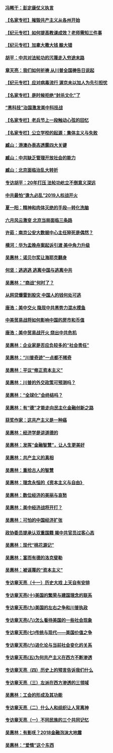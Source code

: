 #### [冯睎干：彭定康仗义执言](../pages/nsc423/n13573222.md?t=04020405) 
#### [【名家专栏】摧毁共产主义从各州开始](../pages/nsc423/n13076376.md?t=04020405) 
#### [【纪元专栏】如何提高教课成效？老师需知三件事](../pages/nsc423/n12417848.md?t=04020405) 
#### [【纪元专栏】加拿大撒大钱 酿大错](../pages/nsc423/n12406564.md?t=04020405) 
#### [胡平：中共对法轮功的污蔑走入穷途末路](../pages/nsc423/n12266737.md?t=04020405) 
#### [章天亮：我们如何祈祷 从川普全国祷告日说起](../pages/nsc423/n11944627.md?t=04020405) 
#### [【纪元专栏】应对病毒流行 渥京未以加人为先引担忧](../pages/nsc423/n11875714.md?t=04020405) 
#### [【名家专栏】是时候拒绝“封杀文化”了](../pages/nsc423/n11814093.md?t=04020405) 
#### [“黑科技”治国激发美中科技战](../pages/nsc423/n11638056.md?t=04020405) 
#### [【名家专栏】老兵节上一段触动心弦的回忆](../pages/nsc423/n11646016.md?t=04020405) 
#### [【名家专栏】公立学校的起源：集体主义与失败](../pages/nsc423/n11601833.md?t=04020405) 
#### [臧山：港澳办表态透露四大关键](../pages/nsc423/n11421628.md?t=04020405) 
#### [臧山：中共缺乏管理开放社会的能力](../pages/nsc423/n11407457.md?t=04020405) 
#### [臧山：北京面临治乱大转折](../pages/nsc423/n11406895.md?t=04020405) 
#### [专访胡平：20年打压 法轮功屹立不倒意义深远](../pages/nsc423/n11398800.md?t=04020405) 
#### [中共最怕“逢九必乱”2019人权战开火](../pages/nsc423/n11385248.md?t=04020405) 
#### [夏一阳：精神和肉体灭绝的手段—转化洗脑](../pages/nsc423/n11368250.md?t=04020405) 
#### [六月风云激变 北京当局面临三条路](../pages/nsc423/n11313668.md?t=04020405) 
#### [许茹：南京公安大数据中心主任猝死是偶然？](../pages/nsc423/n11064744.md?t=04020405) 
#### [横河：华为孟晚舟案起诉引渡 美中角力升级](../pages/nsc423/n11027230.md?t=04020405) 
#### [吴惠林：诺贝尔奖让海耶克翻身](../pages/nsc423/n10890049.md?t=04020405) 
#### [何坚：逃逃逃 逃离中国与逃离中共](../pages/nsc423/n10592891.md?t=04020405) 
#### [吴惠林：“商战”何时了？](../pages/nsc423/n10573558.md?t=04020405) 
#### [从网贷爆雷到股灾 中国人的钱何处可逃](../pages/nsc423/n10572800.md?t=04020405) 
#### [唐浩：美中交火 隐现中共黑势力混水摸鱼](../pages/nsc423/n10544040.md?t=04020405) 
#### [中美贸易战将如何影响中国的房市和币值](../pages/nsc423/n10543697.md?t=04020405) 
#### [唐浩：美中贸易战开火 烧出中共危机](../pages/nsc423/n10540126.md?t=04020405) 
#### [吴惠林：企业家是否应负较多的“社会责任”](../pages/nsc423/n10535022.md?t=04020405) 
#### [吴惠林：“川普奇迹”一点都不稀奇](../pages/nsc423/n10512808.md?t=04020405) 
#### [吴惠林：平议“修正资本主义”](../pages/nsc423/n10495724.md?t=04020405) 
#### [吴惠林：川普的外交政策可预测吗？](../pages/nsc423/n10462387.md?t=04020405) 
#### [吴惠林：“全球化”会终结吗？](../pages/nsc423/n10452838.md?t=04020405) 
#### [吴惠林：有“德”才能走向民主化金融创新之路](../pages/nsc423/n10432292.md?t=04020405) 
#### [获奖作家：这共产主义是一种癌](../pages/nsc423/n10431541.md?t=04020405) 
#### [吴惠林：经济学是讲道德的](../pages/nsc423/n10398014.md?t=04020405) 
#### [吴惠林：发挥“金融智慧”，让人生更美好](../pages/nsc423/n10375019.md?t=04020405) 
#### [吴惠林：共产主义的真相](../pages/nsc423/n10351394.md?t=04020405) 
#### [吴惠林：重拾古人的智慧](../pages/nsc423/n10337691.md?t=04020405) 
#### [吴惠林：理念永恒的《资本主义与自由》](../pages/nsc423/n10316274.md?t=04020405) 
#### [吴惠林：数位经济的美丽与哀愁](../pages/nsc423/n10292946.md?t=04020405) 
#### [吴惠林：美中经济战将开打？](../pages/nsc423/n10258825.md?t=04020405) 
#### [吴惠林：可怕的中国经济扩张](../pages/nsc423/n10219147.md?t=04020405) 
#### [政协委员提承认双重国籍 揭中共官员过客心态](../pages/nsc423/n10208809.md?t=04020405) 
#### [吴惠林：现代“桃花源记”](../pages/nsc423/n10185234.md?t=04020405) 
#### [吴惠林：富而有德的洛克斐勒](../pages/nsc423/n10142264.md?t=04020405) 
#### [吴惠林：被诬蔑的“资本主义”](../pages/nsc423/n10124816.md?t=04020405) 
#### [专访章天亮（十一）历史大戏 上天自有安排](../pages/nsc423/n10094905.md?t=04020405) 
#### [专访章天亮(十)美国的繁荣与建国理念的联系](../pages/nsc423/n10094899.md?t=04020405) 
#### [专访章天亮(九)美国的左右之争和川普执政](../pages/nsc423/n10094889.md?t=04020405) 
#### [专访章天亮(八)怎么看待美国的一些社会现象](../pages/nsc423/n10094857.md?t=04020405) 
#### [专访章天亮(七)传统与现代——美国价值之争](../pages/nsc423/n10093140.md?t=04020405) 
#### [专访章天亮(六)进化论与当前社会变化的关系](../pages/nsc423/n10092036.md?t=04020405) 
#### [专访章天亮(五)为何共产主义在西方不断渗透](../pages/nsc423/n10083620.md?t=04020405) 
#### [专访章天亮（四）历史上的预言告诉我们什么](../pages/nsc423/n10083606.md?t=04020405) 
#### [专访章天亮（三）左派在西方渗透的三领域](../pages/nsc423/n10081115.md?t=04020405) 
#### [吴惠林：工会的形成及其功能](../pages/nsc423/n10080633.md?t=04020405) 
#### [专访章天亮（二）什么人和组织让人背离神](../pages/nsc423/n10076637.md?t=04020405) 
#### [专访章天亮（一）不同民族的三个共同记忆](../pages/nsc423/n10074188.md?t=04020405) 
#### [吴惠林：有影呒？2018金融泡沫大地震](../pages/nsc423/n10040534.md?t=04020405) 
#### [吴惠林：“爱情”这个东西](../pages/nsc423/n10019423.md?t=04020405) 
